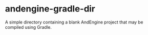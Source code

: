 # andengine-gradle-dir
A simple directory containing a blank AndEngine project that may be compiled using Gradle.

